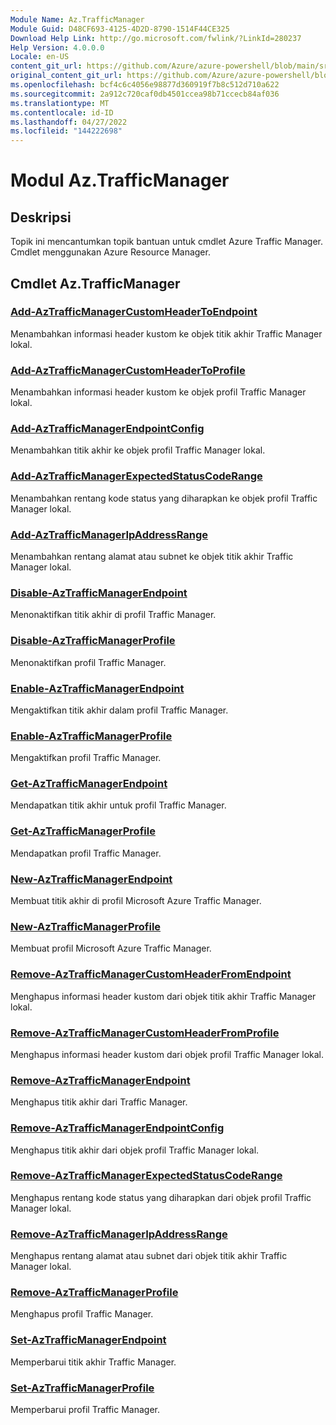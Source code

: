 ```yaml
---
Module Name: Az.TrafficManager
Module Guid: D48CF693-4125-4D2D-8790-1514F44CE325
Download Help Link: http://go.microsoft.com/fwlink/?LinkId=280237
Help Version: 4.0.0.0
Locale: en-US
content_git_url: https://github.com/Azure/azure-powershell/blob/main/src/TrafficManager/TrafficManager/help/Az.TrafficManager.md
original_content_git_url: https://github.com/Azure/azure-powershell/blob/main/src/TrafficManager/TrafficManager/help/Az.TrafficManager.md
ms.openlocfilehash: bcf4c6c4056e98877d360919f7b8c512d710a622
ms.sourcegitcommit: 2a912c720caf0db4501ccea98b71ccecb84af036
ms.translationtype: MT
ms.contentlocale: id-ID
ms.lasthandoff: 04/27/2022
ms.locfileid: "144222698"
---
```

# Modul Az.TrafficManager
## Deskripsi
Topik ini mencantumkan topik bantuan untuk cmdlet Azure Traffic Manager. Cmdlet menggunakan Azure Resource Manager.

## Cmdlet Az.TrafficManager
### [Add-AzTrafficManagerCustomHeaderToEndpoint](Add-AzTrafficManagerCustomHeaderToEndpoint.md)
Menambahkan informasi header kustom ke objek titik akhir Traffic Manager lokal.

### [Add-AzTrafficManagerCustomHeaderToProfile](Add-AzTrafficManagerCustomHeaderToProfile.md)
Menambahkan informasi header kustom ke objek profil Traffic Manager lokal.

### [Add-AzTrafficManagerEndpointConfig](Add-AzTrafficManagerEndpointConfig.md)
Menambahkan titik akhir ke objek profil Traffic Manager lokal.

### [Add-AzTrafficManagerExpectedStatusCodeRange](Add-AzTrafficManagerExpectedStatusCodeRange.md)
Menambahkan rentang kode status yang diharapkan ke objek profil Traffic Manager lokal.

### [Add-AzTrafficManagerIpAddressRange](Add-AzTrafficManagerIpAddressRange.md)
Menambahkan rentang alamat atau subnet ke objek titik akhir Traffic Manager lokal.

### [Disable-AzTrafficManagerEndpoint](Disable-AzTrafficManagerEndpoint.md)
Menonaktifkan titik akhir di profil Traffic Manager.

### [Disable-AzTrafficManagerProfile](Disable-AzTrafficManagerProfile.md)
Menonaktifkan profil Traffic Manager.

### [Enable-AzTrafficManagerEndpoint](Enable-AzTrafficManagerEndpoint.md)
Mengaktifkan titik akhir dalam profil Traffic Manager.

### [Enable-AzTrafficManagerProfile](Enable-AzTrafficManagerProfile.md)
Mengaktifkan profil Traffic Manager.

### [Get-AzTrafficManagerEndpoint](Get-AzTrafficManagerEndpoint.md)
Mendapatkan titik akhir untuk profil Traffic Manager.

### [Get-AzTrafficManagerProfile](Get-AzTrafficManagerProfile.md)
Mendapatkan profil Traffic Manager.

### [New-AzTrafficManagerEndpoint](New-AzTrafficManagerEndpoint.md)
Membuat titik akhir di profil Microsoft Azure Traffic Manager.

### [New-AzTrafficManagerProfile](New-AzTrafficManagerProfile.md)
Membuat profil Microsoft Azure Traffic Manager.

### [Remove-AzTrafficManagerCustomHeaderFromEndpoint](Remove-AzTrafficManagerCustomHeaderFromEndpoint.md)
Menghapus informasi header kustom dari objek titik akhir Traffic Manager lokal.

### [Remove-AzTrafficManagerCustomHeaderFromProfile](Remove-AzTrafficManagerCustomHeaderFromProfile.md)
Menghapus informasi header kustom dari objek profil Traffic Manager lokal.

### [Remove-AzTrafficManagerEndpoint](Remove-AzTrafficManagerEndpoint.md)
Menghapus titik akhir dari Traffic Manager.

### [Remove-AzTrafficManagerEndpointConfig](Remove-AzTrafficManagerEndpointConfig.md)
Menghapus titik akhir dari objek profil Traffic Manager lokal.

### [Remove-AzTrafficManagerExpectedStatusCodeRange](Remove-AzTrafficManagerExpectedStatusCodeRange.md)
Menghapus rentang kode status yang diharapkan dari objek profil Traffic Manager lokal.

### [Remove-AzTrafficManagerIpAddressRange](Remove-AzTrafficManagerIpAddressRange.md)
Menghapus rentang alamat atau subnet dari objek titik akhir Traffic Manager lokal.

### [Remove-AzTrafficManagerProfile](Remove-AzTrafficManagerProfile.md)
Menghapus profil Traffic Manager.

### [Set-AzTrafficManagerEndpoint](Set-AzTrafficManagerEndpoint.md)
Memperbarui titik akhir Traffic Manager.

### [Set-AzTrafficManagerProfile](Set-AzTrafficManagerProfile.md)
Memperbarui profil Traffic Manager.

